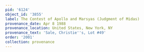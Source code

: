 ```yaml
---
pid: '6124'
object_id: '3855'
label: The Contest of Apollo and Marsyas (Judgment of Midas)
provenance_date: Apr 8 1988
provenance_location: United States, New York, NY
provenance_text: 'Sale, Christie''s, Lot #49'
order: '2001'
collection: provenance
---
```

